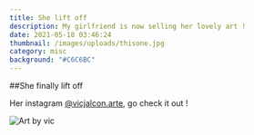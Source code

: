 ```yaml
---
title: She lift off
description: My girlfriend is now selling her lovely art !
date: 2021-05-18 03:46:24
thumbnail: /images/uploads/thisone.jpg
category: misc
background: "#C6C6BC"
---
```


\##She finally lift off

Her instagram <a href="https://www.instagram.com/vicjalcon.arte/" target="_blank">@vicjalcon.arte</a>, go check it out !

![Art by vic](/images/uploads/thisone.jpg)
